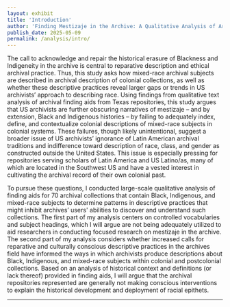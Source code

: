 ```yaml
---
layout: exhibit
title: 'Introduction'
author: 'Finding Mestizaje in the Archive: A Qualitative Analysis of Archival Description of Race and Caste'
publish_date: 2025-05-09
permalink: /analysis/intro/
---
```


The call to acknowledge and repair the historical erasure of Blackness and Indigeneity in the archive is central to reparative description and ethical archival practice. Thus, this study 
asks how mixed-race archival subjects are described in archival description of colonial collections, as well as whether these descriptive practices reveal larger gaps or trends in US archivists’ approach to describing race. Using findings from qualitative text analysis of archival finding aids from Texas repositories, this study argues that US archivists are further obscuring narratives of mestizaje – and by extension, Black and Indigenous histories – by failing to adequately index, define, and contextualize colonial descriptions of mixed-race subjects in colonial systems. These failures, though likely unintentional, suggest a broader issue of US archivists’ ignorance of Latin American archival traditions and indifference toward description of race, class, and gender as constructed outside the United States. This issue is especially pressing for repositories serving scholars of Latin America and US Latino/as, many of which are located in the Southwest US and have a vested interest in cultivating the archival record of their own colonial past. 

To pursue these questions, I conducted large-scale qualitative analysis of finding aids for 70 archival collections that contain Black, Indigenous, and mixed-race subjects to determine patterns in descriptive practices that might inhibit archives’ users' abilities to discover and understand such collections. The first part of my analysis centers on controlled vocabularies and subject headings, which I will argue are not being adequately utilized to aid researchers in conducting focused research on mestizaje in the archive. The second part of my analysis considers whether increased calls for reparative and culturally conscious descriptive practices in the archives field have informed the ways in which archivists produce descriptions about Black, Indigenous, and mixed-race subjects within colonial and postcolonial collections. Based on an analysis of historical context and definitions (or lack thereof) provided in finding aids, I will argue that the archival repositories represented are generally not making conscious interventions to explain the historical development and deployment of racial epithets. 

---

